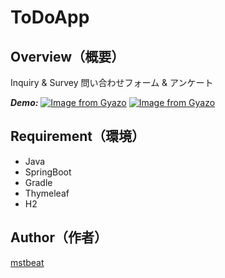# ToDoApp

## Overview（概要）
Inquiry & Survey 
問い合わせフォーム & アンケート

***Demo:***
[![Image from Gyazo](https://i.gyazo.com/34f842780e1c86b11906dfb33154cdc9.png)](https://gyazo.com/34f842780e1c86b11906dfb33154cdc9)
[![Image from Gyazo](https://i.gyazo.com/bbdc65cffdb316cec9bf6b6fd1ca12a4.png)](https://gyazo.com/bbdc65cffdb316cec9bf6b6fd1ca12a4)

## Requirement（環境）
- Java
- SpringBoot
- Gradle
- Thymeleaf
- H2

## Author（作者）
[mstbeat](https://github.com/mstbeat)
